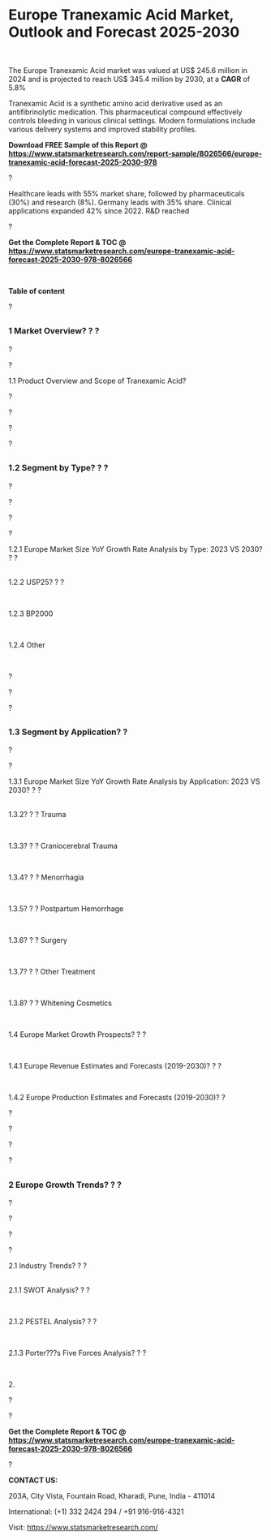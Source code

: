 <h1>Europe Tranexamic Acid Market, Outlook and Forecast 2025-2030</h1><br/><p>The Europe Tranexamic Acid market was valued at US$ 245.6 million in 2024 and is projected to reach US$ 345.4 million by 2030, at a <strong>CAGR</strong> of 5.8%</p>
 
 
 
 <p>Tranexamic Acid is a synthetic amino acid derivative used as an antifibrinolytic medication. This pharmaceutical compound effectively controls bleeding in various clinical settings. Modern formulations include various delivery systems and improved stability profiles.</p>
 
 
 
 <div><b>Download FREE Sample of this Report @ <a href="https://www.statsmarketresearch.com/download-free-sample/8026566/europe-tranexamic-acid-forecast-2025-2030-978">https://www.statsmarketresearch.com/report-sample/8026566/europe-tranexamic-acid-forecast-2025-2030-978</a></b></div>
 
 
 
 <p>? </p>
 
 
 
 <p>Healthcare leads with 55% market share, followed by pharmaceuticals (30%) and research (8%). Germany leads with 35% share. Clinical applications expanded 42% since 2022. R&D reached</p>
 
 
 
 <p>? </p>
 
 
 
 <div><b>Get the Complete Report & TOC @ <a href="https://www.statsmarketresearch.com/europe-tranexamic-acid-forecast-2025-2030-978-8026566">https://www.statsmarketresearch.com/europe-tranexamic-acid-forecast-2025-2030-978-8026566</a></b></div>
 
 
 
 <p><br />
 
 <b>Table of content</b></p>
 
 
 
 <p>? </p>
 
 
 
 <h2><span style="font-size:16px"><strong>1 Market Overview? ? ? </strong></span></h2>
 
 
 
 <p>? </p>
 
 
 
 <p>? </p>
 
 
 
 <p>1.1 Product Overview and Scope of Tranexamic Acid? </p>
 
 
 
 <p>? </p>
 
 
 
 <p>? </p>
 
 
 
 <p>? </p>
 
 
 
 <p>? </p>
 
 
 
 <h2><strong><span style="font-size:16px">1.2 Segment by Type? ? ? </span></strong></h2>
 
 
 
 <p>? </p>
 
 
 
 <p>? </p>
 
 
 
 <p>? </p>
 
 
 
 <p>? </p>
 
 
 
 <p>1.2.1 Europe Market Size YoY Growth Rate Analysis by Type: 2023 VS 2030? ? ? <br />
 
 <br />
 
 1.2.2 USP25? ? ? <br />
 
 <br />
 
 1.2.3 BP2000<br />
 
 <br />
 
 1.2.4 Other<br />
 
 <br />
 
 ? </p>
 
 
 
 <p>? </p>
 
 
 
 <p>? </p>
 
 
 
 <h2><span style="font-size:16px"><strong>1.3 Segment by Application? ? </strong></span></h2>
 
 
 
 <p>? </p>
 
 
 
 <p>? </p>
 
 
 
 <p>1.3.1 Europe Market Size YoY Growth Rate Analysis by Application: 2023 VS 2030? ? ? <br />
 
 <br />
 
 1.3.2? ? ? Trauma<br />
 
 <br />
 
 1.3.3? ? ? Craniocerebral Trauma<br />
 
 <br />
 
 1.3.4? ? ? Menorrhagia<br />
 
 <br />
 
 1.3.5? ? ? Postpartum Hemorrhage<br />
 
 <br />
 
 1.3.6? ? ? Surgery<br />
 
 <br />
 
 1.3.7? ? ? Other Treatment<br />
 
 <br />
 
 1.3.8? ? ? Whitening Cosmetics<br />
 
 <br />
 
 1.4 Europe Market Growth Prospects? ? ? <br />
 
 <br />
 
 1.4.1 Europe Revenue Estimates and Forecasts (2019-2030)? ? ? <br />
 
 <br />
 
 1.4.2 Europe Production Estimates and Forecasts (2019-2030)? ? </p>
 
 
 
 <p>? </p>
 
 
 
 <p>? </p>
 
 
 
 <p>? </p>
 
 
 
 <p>? </p>
 
 
 
 <h2><span style="font-size:16px"><strong>2 Europe Growth Trends? ? ? </strong></span></h2>
 
 
 
 <p>? </p>
 
 
 
 <p>? </p>
 
 
 
 <p>? </p>
 
 
 
 <p>? </p>
 
 
 
 <p>2.1 Industry Trends? ? ? <br />
 
 <br />
 
 2.1.1 SWOT Analysis? ? ? <br />
 
 <br />
 
 2.1.2 PESTEL Analysis? ? ? <br />
 
 <br />
 
 2.1.3 Porter???s Five Forces Analysis? ? ? <br />
 
 <br />
 
 2.</p>
 
 
 
 <p>? </p>
 
 
 
 <p>? </p>
 
 
 
 <div><b>Get the Complete Report & TOC @ <a href="https://www.statsmarketresearch.com/europe-tranexamic-acid-forecast-2025-2030-978-8026566">https://www.statsmarketresearch.com/europe-tranexamic-acid-forecast-2025-2030-978-8026566</a></b></div>
 
 
 
 <p>? </p>
 
 
 
 <p><b>CONTACT US:</b><br />
 
 203A, City Vista, Fountain Road, Kharadi, Pune, India - 411014<br />
 
 International: (+1) 332 2424 294 / +91 916-916-4321<br />
 
 Visit: <a href="https://www.statsmarketresearch.com/">https://www.statsmarketresearch.com/</a></p>